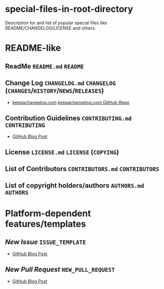# special-files-in-root-directory
Description for and list of popular special files like README/CHANGELOG/LICENSE and others.

# README-like

## ReadMe `README.md` `README`

## Change Log `CHANGELOG.md` `CHANGELOG` (`CHANGES`/`HISTORY`/`NEWS`/`RELEASES`)

- [keepachangelog.com](http://keepachangelog.com/) [keepachangelog.com GitHub-Repo](https://github.com/olivierlacan/keep-a-changelog)

## Contribution Guidelines `CONTRIBUTING.md` `CONTRIBUTING`

- [GitHub Blog Post](https://github.com/blog/1184-contributing-guidelines)

## License `LICENSE.md` `LICENSE` (`COPYING`)

## List of Contributors `CONTRIBUTORS.md` `CONTRIBUTORS`

## List of copyright holders/authors `AUTHORS.md` `AUTHORS`

# Platform-dependent features/templates

## *New Issue* `ISSUE_TEMPLATE`

- [GitHub Blog Post](https://github.com/blog/2111-issue-and-pull-request-templates)

## *New Pull Request* `NEW_PULL_REQUEST`

- [GitHub Blog Post](https://github.com/blog/2111-issue-and-pull-request-templates)



